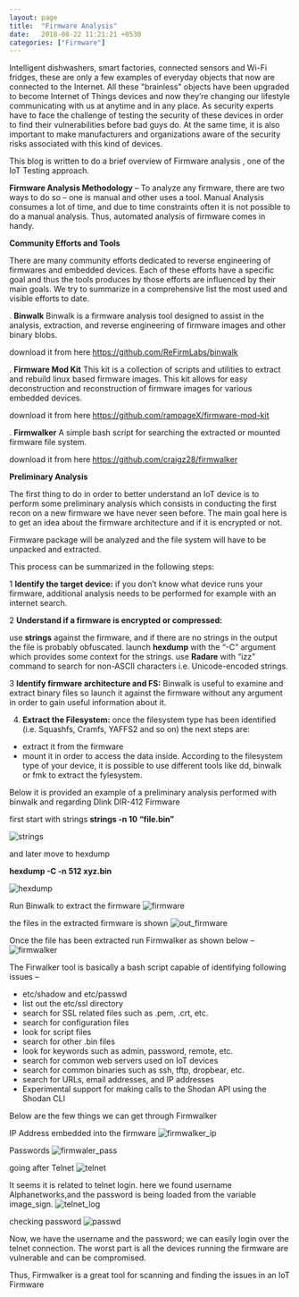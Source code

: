 ```yaml
---
layout: page
title:  "Firmware Analysis"
date:   2018-08-22 11:21:21 +0530
categories: ["Firmware"]
---
```

Intelligent dishwashers, smart factories, connected sensors and Wi-Fi fridges, these are only a few examples of everyday objects that now are connected to the Internet.
All these "brainless" objects have been upgraded to become Internet of Things devices and now they’re changing our lifestyle communicating with us at anytime and in any place.
As security experts have to face the challenge of testing the security of these devices in order to find their vulnerabilities before bad guys do.
At the same time, it is also important to make manufacturers and organizations aware of the security risks associated with this kind of devices.

This blog is written to do a brief overview of Firmware analysis , one of the IoT Testing approach.

**Firmware Analysis Methodology** – To analyze any firmware, there are two ways to do so – one is manual and other uses a tool. Manual Analysis consumes a lot of time, and due to time constraints often it is not possible to do a manual analysis. Thus, automated analysis of firmware comes in handy.

**Community Efforts and Tools**

There are many community efforts dedicated to reverse engineering of firmwares and embedded devices. Each of these efforts have a specific goal and thus the tools produces by those efforts are influenced by their main goals. We try to summarize in a comprehensive list the most used and visible efforts to date.

. **Binwalk**
Binwalk is a firmware analysis tool designed to assist in the analysis, extraction, and reverse engineering of firmware images and other binary blobs.

download it from here https://github.com/ReFirmLabs/binwalk

. **Firmware Mod Kit**
This kit is a collection of scripts and utilities to extract and rebuild linux based firmware images. This kit allows for easy deconstruction and reconstruction of firmware images for various embedded devices.

download it from here https://github.com/rampageX/firmware-mod-kit

. **Firmwalker** 
A simple bash script for searching the extracted or mounted firmware file system.

download it from here https://github.com/craigz28/firmwalker



**Preliminary Analysis**

The first thing to do in order to better understand an IoT device is to perform some preliminary analysis which consists in conducting the first recon on a new firmware we have never seen before.
The main goal here is to get an idea about the firmware architecture and if it is encrypted or not.

Firmware package will be analyzed and the file system will have to be unpacked and extracted.

This process can be summarized in the following steps:

1 **Identify the target device:** if you don’t know what device runs your firmware, additional analysis needs to be performed for example with an internet search.

2 **Understand if a firmware is encrypted or compressed:**

use **strings** against the firmware, and if there are no strings in the output the file is probably obfuscated. 
launch **hexdump** with the “-C” argument which provides some context for the strings. 
use **Radare** with “izz” command to search for non-ASCII characters i.e. Unicode-encoded strings.

3 **Identify firmware architecture and FS:** Binwalk is useful to examine and extract binary files so launch it against the firmware without any argument in order to gain useful information about it.

4. **Extract the Filesystem:** once the filesystem type has been identified (i.e. Squashfs, Cramfs, YAFFS2 and so on) the next steps are:

- extract it from the firmware 
- mount it in order to access the data inside. According to the filesystem type of your device, it is possible to use different tools like dd, binwalk or fmk to extract the fylesystem.

Below it is provided an example of a preliminary analysis performed with binwalk and regarding Dlink DIR-412 Firmware

first start with strings
**strings -n 10 “file.bin”**

![strings](/assets/img/afterstrings.jpg)

and later move to hexdump

**hexdump -C -n 512 xyz.bin**

![hexdump](/assets/img/hexdump.png)

Run Binwalk to extract the firmware
![firmware](/assets/img/binwalk.png)

the files in the extracted firmware is shown
![out_firmware](/assets/img/binwalk_extracted.png)

Once the file has been extracted run Firmwalker as shown below –
![firmwalker](/assets/img/firmwalker.png)


The Firwalker tool is basically a bash script capable of identifying following issues –

- etc/shadow and etc/passwd
- list out the etc/ssl directory
- search for SSL related files such as .pem, .crt, etc.
- search for configuration files
- look for script files
- search for other .bin files
- look for keywords such as admin, password, remote, etc.
- search for common web servers used on IoT devices
- search for common binaries such as ssh, tftp, dropbear, etc.
- search for URLs, email addresses, and IP addresses
- Experimental support for making calls to the Shodan API using the Shodan CLI

Below are the few things we can get through Firmwalker

IP Address embedded into the firmware
![firmwalker_ip](/assets/img/firmwalker_ip.png)

Passwords
![firmwaler_pass](/assets/img/firmware_telnet.png)

going after Telnet
![telnet](/assets/img/telnet.png)

It seems it is related to telnet login. here we found username Alphanetworks,and the password is being loaded from the variable image_sign.
![telnet_log](/assets/img/telnet2.png)

checking password
![passwd](/assets/img/passwd.png)


Now, we have the username and the password; we can easily login over the telnet connection. The worst part is all the devices running the firmware are vulnerable and can be compromised.

Thus, Firmwalker is a great tool for scanning and finding the issues in an IoT Firmware
